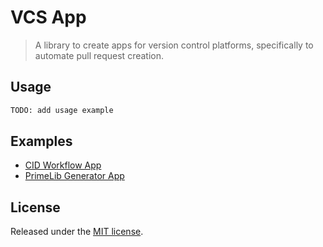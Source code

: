 # VCS App

> A library to create apps for version control platforms, specifically to automate pull request creation.

## Usage

```bash
TODO: add usage example
```

## Examples

- [CID Workflow App](https://github.com/cidverse/cid-app)
- [PrimeLib Generator App](https://github.com/primelib/primelib-app)

## License

Released under the [MIT license](./LICENSE).
